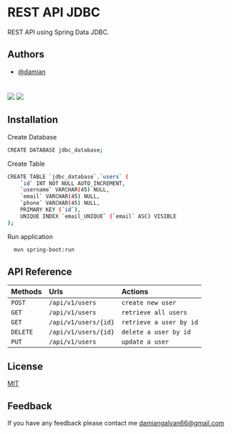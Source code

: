 
# REST API JDBC

REST API using Spring Data JDBC.


## Authors

- [@damian](https://github.com/damian-git-99)


# 
[![](https://img.shields.io/badge/Spring-6DB33F?style=for-the-badge&logo=spring&logoColor=white)](https://spring.io/)
[![](https://img.shields.io/badge/MySQL-005C84?style=for-the-badge&logo=mysql&logoColor=white)](https://www.mysql.com/)



## Installation

Create Database

```bash
CREATE DATABASE jdbc_database;
```

Create Table
```bash
CREATE TABLE `jdbc_database`.`users` (
    `id` INT NOT NULL AUTO_INCREMENT,
    `username` VARCHAR(45) NULL,
    `email` VARCHAR(45) NULL,
    `phone` VARCHAR(45) NULL,
    PRIMARY KEY (`id`),
    UNIQUE INDEX `email_UNIQUE` (`email` ASC) VISIBLE
);
```

Run application
```bash
  mvn spring-boot:run
```

## API Reference


| Methods | Urls     | Actions                |
| :-------- | :------- | :------------------------- |
| `POST` | `/api/v1/users` | `create new user` |
| `GET` | `/api/v1/users` | `retrieve all users` |
| `GET` | `/api/v1/users/{id}` | `retrieve a user by id` |
| `DELETE` | `/api/v1/users/{id}` | `delete a user by id` |
| `PUT` | `/api/v1/users` | `update a user` |




## License

[MIT](https://choosealicense.com/licenses/mit/)


## Feedback

If you have any feedback please contact me damiangalvan66@gmail.com


